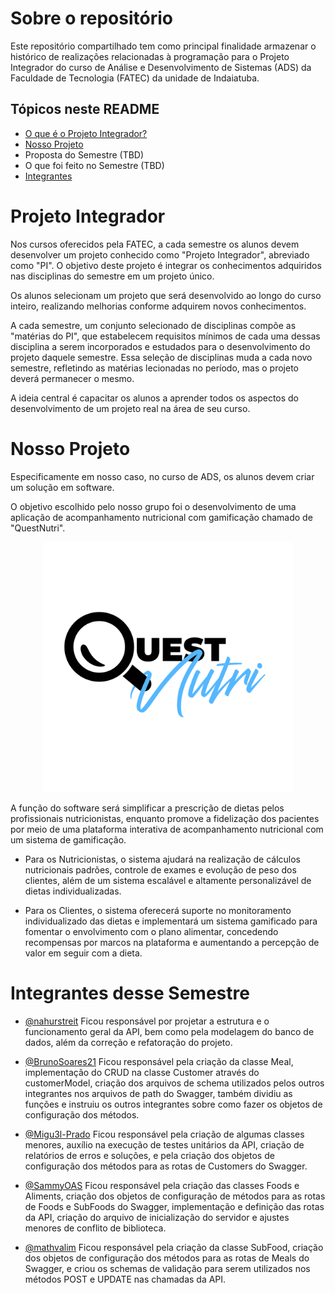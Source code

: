 # Sobre o repositório
Este repositório compartilhado tem como principal finalidade armazenar o histórico de realizações relacionadas à programação para o Projeto Integrador do curso de Análise e Desenvolvimento de Sistemas (ADS) da Faculdade de Tecnologia (FATEC) da unidade de Indaiatuba.

## Tópicos neste README
- [O que é o Projeto Integrador?](#projeto-integrador)
- [Nosso Projeto](#nosso-projeto)
- Proposta do Semestre (TBD)
- O que foi feito no Semestre (TBD)
- [Integrantes](#integrantes-desse-semestre)

# Projeto Integrador
Nos cursos oferecidos pela FATEC, a cada semestre os alunos devem desenvolver um projeto conhecido como "Projeto Integrador", abreviado como "PI". O objetivo deste projeto é integrar os conhecimentos adquiridos nas disciplinas do semestre em um projeto único.

Os alunos selecionam um projeto que será desenvolvido ao longo do curso inteiro, realizando melhorias conforme adquirem novos conhecimentos.

A cada semestre, um conjunto selecionado de disciplinas compõe as "matérias do PI", que estabelecem requisitos mínimos de cada uma dessas disciplina a serem incorporados e estudados para o desenvolvimento do projeto daquele semestre. Essa seleção de disciplinas muda a cada novo semestre, refletindo as matérias lecionadas no período, mas o projeto deverá permanecer o mesmo.

A ideia central é capacitar os alunos a aprender todos os aspectos do desenvolvimento de um projeto real na área de seu curso.

# Nosso Projeto
Especificamente em nosso caso, no curso de ADS, os alunos devem criar um solução em software.

O objetivo escolhido pelo nosso grupo foi o desenvolvimento de uma aplicação de acompanhamento nutricional com gamificação chamado de "QuestNutri".

<div align="center">
    <img src="/img/QuestNutri.png" width="400" height="400">
</div>

A função do software será simplificar a prescrição de dietas pelos profissionais nutricionistas, enquanto promove a fidelização dos pacientes por meio de uma plataforma interativa de acompanhamento nutricional com um sistema de gamificação.

- Para os Nutricionistas, o sistema ajudará na realização de cálculos nutricionais padrões, controle de exames e evolução de peso dos clientes, além de um sistema escalável e altamente personalizável de dietas individualizadas.

- Para os Clientes, o sistema oferecerá suporte no monitoramento individualizado das dietas e implementará um sistema gamificado para fomentar o envolvimento com o plano alimentar, concedendo recompensas por marcos na plataforma e aumentando a percepção de valor em seguir com a dieta.

# Integrantes desse Semestre
- [@nahurstreit](https://github.com/nahurstreit)
Ficou responsável por projetar a estrutura e o funcionamento geral da API, bem como pela modelagem do banco de dados, além da correção e refatoração do projeto.

- [@BrunoSoares21](https://github.com/BrunoSoares21)
Ficou responsável pela criação da classe Meal, implementação do CRUD na classe Customer através do customerModel, criação dos arquivos de schema utilizados pelos outros integrantes nos arquivos de path do Swagger, também dividiu as funções e instruiu os outros integrantes sobre como fazer os objetos de configuração dos métodos.

- [@Migu3l-Prado](https://github.com/Migu3l-Prado)
Ficou responsável pela criação de algumas classes menores, auxílio na execução de testes unitários da API, criação de relatórios de erros e soluções, e pela criação dos objetos de configuração dos métodos para as rotas de Customers do Swagger.

- [@SammyOAS](https://github.com/SammyOAS)
Ficou responsável pela criação das classes Foods e Aliments, criação dos objetos de configuração de métodos para as rotas de Foods e SubFoods do Swagger, implementação e definição das rotas da API, criação do arquivo de inicialização do servidor e ajustes menores de conflito de biblioteca.

- [@mathvalim](https://github.com/mathvalim)
Ficou responsável pela criação da classe SubFood, criação dos objetos de configuração dos métodos para as rotas de Meals do Swagger, e criou os schemas de validação para serem utilizados nos métodos POST e UPDATE nas chamadas da API.
